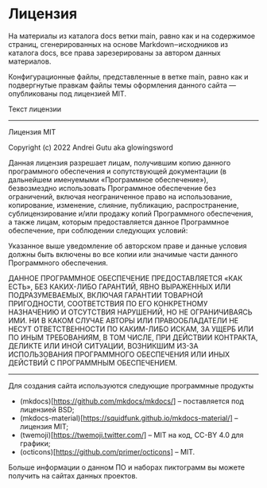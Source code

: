 # Лицензия

На материалы из каталога docs ветки main, равно как и на содержимое страниц, сгенерированных на основе Markdown‒исходников из каталога docs, все права зарезерированы за автором данных материалов. 

Конфигурационные файлы, представленные в ветке main, равно как и подвергнутые правкам файлы темы оформления данного сайта — опубликованы под лицензией MIT.

Текст лицензии

***
Лицензия MIT

Copyright (c) 2022 Andrei Gutu aka glowingsword

Данная лицензия разрешает лицам, получившим копию данного программного обеспечения и сопутствующей документации (в дальнейшем именуемыми «Программное обеспечение»), безвозмездно использовать Программное обеспечение без ограничений, включая неограниченное право на использование, копирование, изменение, слияние, публикацию, распространение, сублицензирование и/или продажу копий Программного обеспечения, а также лицам, которым предоставляется данное Программное обеспечение, при соблюдении следующих условий:

Указанное выше уведомление об авторском праве и данные условия должны быть включены во все копии или значимые части данного Программного обеспечения.

ДАННОЕ ПРОГРАММНОЕ ОБЕСПЕЧЕНИЕ ПРЕДОСТАВЛЯЕТСЯ «КАК ЕСТЬ», БЕЗ КАКИХ-ЛИБО ГАРАНТИЙ, ЯВНО ВЫРАЖЕННЫХ ИЛИ ПОДРАЗУМЕВАЕМЫХ, ВКЛЮЧАЯ ГАРАНТИИ ТОВАРНОЙ ПРИГОДНОСТИ, СООТВЕТСТВИЯ ПО ЕГО КОНКРЕТНОМУ НАЗНАЧЕНИЮ И ОТСУТСТВИЯ НАРУШЕНИЙ, НО НЕ ОГРАНИЧИВАЯСЬ ИМИ. НИ В КАКОМ СЛУЧАЕ АВТОРЫ ИЛИ ПРАВООБЛАДАТЕЛИ НЕ НЕСУТ ОТВЕТСТВЕННОСТИ ПО КАКИМ-ЛИБО ИСКАМ, ЗА УЩЕРБ ИЛИ ПО ИНЫМ ТРЕБОВАНИЯМ, В ТОМ ЧИСЛЕ, ПРИ ДЕЙСТВИИ КОНТРАКТА, ДЕЛИКТЕ ИЛИ ИНОЙ СИТУАЦИИ, ВОЗНИКШИМ ИЗ-ЗА ИСПОЛЬЗОВАНИЯ ПРОГРАММНОГО ОБЕСПЕЧЕНИЯ ИЛИ ИНЫХ ДЕЙСТВИЙ С ПРОГРАММНЫМ ОБЕСПЕЧЕНИЕМ.

***

Для создания сайта используются следующие программные продукты
* (mkdocs)[https://github.com/mkdocs/mkdocs/] – поставляется под лицензией BSD;
* (mkdocs-material)[https://squidfunk.github.io/mkdocs-material/] – лицензия MIT;
* (twemoji)[https://twemoji.twitter.com/] –  MIT на код, CC-BY 4.0 для графики;
* (octicons)[https://github.com/primer/octicons] – MIT.

Больше информации о данном ПО и наборах пиктограмм вы можете получить на сайтах данных проектов.